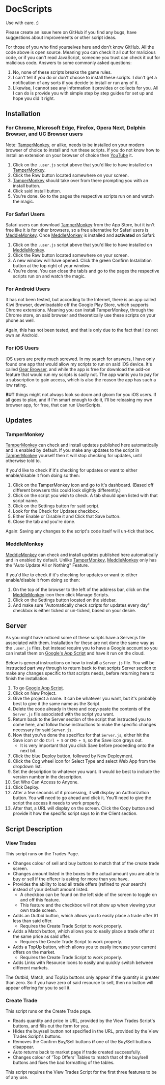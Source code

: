 # DocScripts

Use with care. :)

Please create an issue here on GitHub if you find any bugs, have suggestions about improvements or other script ideas.

For those of you who find yourselves here and don't know GitHub. All the code above is open source. Meaning you can check it all out for malicious code, or if you can't read JavaScript, someone you trust can check it out for malicious code. Answers to some commonly asked questions:
1. No, none of these scripts breaks the game rules.
2. I can't tell if you do or don't choose to install these scripts. I don't get a notification of any sorts if you decide to install or run any of it.
3. Likewise, I cannot see any information it provides or collects for you. All I can do is provide you with simple step by step guides for set up and hope you did it right.

## Installation

### For Chrome, Microsoft Edge, Firefox, Opera Next, Dolphin Browser, and UC Browser users
Note: [TamperMonkey](https://www.tampermonkey.net/), or alike, needs to be installed on your modern browser of choice to install and run these scripts. If you do not know how to install an extension on your browser of choice then [YouTube](https://www.youtube.com/) it.
1. Click on the `.user.js` script above that you'd like to have installed on [TamperMonkey](https://www.tampermonkey.net/).
2. Click the Raw button located somewhere on your screen.
3. [TamperMonkey](https://www.tampermonkey.net/) should take over from there prompting you with an install button.
4. Click said install button.
5. You're done. Go to the pages the respective scripts run on and watch the magic.

### For Safari Users

Safari users can download [TamperMonkey](https://www.tampermonkey.net/) from the App Store, but it isn't free like it is for other browsers, so a free alternative for Safari users is [MeddleMonkey](https://apps.apple.com/au/app/meddlemonkey/id1539631953?mt=12). Once [MeddleMonkey](https://apps.apple.com/au/app/meddlemonkey/id1539631953?mt=12) is installed and **activated** on Safari:
1. Click on the `.user.js` script above that you'd like to have installed on [MeddleMonkey](https://apps.apple.com/au/app/meddlemonkey/id1539631953?mt=12).
2. Click the Raw button located somewhere on your screen.
3. A new window will have opened. Click the green Confirm Installation button at the top right of your window.
4. You're done. You can close the tab/s and go to the pages the respective scripts run on and watch the magic.

### For Android Users

It has not been tested, but according to the Internet, there is an app called Kiwi Browser, downloadable off the Google Play Store, which supports Chrome extensions. Meaning you can install TamperMonkey, through the Chrome store, on said browser and theoretically use these scripts on your phone as well.

Again, this has not been tested, and that is only due to the fact that I do not own an Android.

### For iOS Users

iOS users are pretty much screwed. In my search for answers, I have only found one app that would allow my scripts to run on said iOS device. It's called [Gear Browser](https://apps.apple.com/au/app/gear-browser/id1458962238), and while the app is free for download the add-on feature that would run my scripts is sadly not. The app wants you to pay for a subscription to gain access, which is also the reason the app has such a low rating.

**BUT** things might not always look so doom and gloom for you iOS users. If all goes to plan, and if I'm smart enough to do it, I'll be releasing my own browser app, for free, that can run UserScripts.

## Updates

### TamperMonkey
[TamperMonkey](https://www.tampermonkey.net/) can check and install updates published here automatically and is enabled by default. If you make any updates to the script in [TamperMonkey](https://www.tampermonkey.net/) yourself then it will stop checking for updates, until otherwise told to.

If you'd like to check if it's checking for updates or want to either enable/disable it from doing so then: 
1. Click on the TamperMonkey icon and go to it's dashboard. (Based off different browsers this could look slightly differently.)
2. Click on the script you wish to check. A tab should open listed with that script name.
3. Click on the Settings button for said script. 
4. Look for the Check for Updates checkbox.
5. Either Enable or Disable it and Click that Save button.
6. Close the tab and you're done.

Again: Saving any changes to the script's code itself will un-tick that box.

### MeddleMonkey

[MeddleMonkey](https://apps.apple.com/au/app/meddlemonkey/id1539631953?mt=12) can check and install updates published here automatically and in enabled by default.
Unlike [TamperMonkey](https://www.tampermonkey.net/), [MeddleMonkey](https://apps.apple.com/au/app/meddlemonkey/id1539631953?mt=12) only has the "Auto Update All or Nothing" Feature.

If you'd like to check if it's checking for updates or want to either enable/disable it from doing so then:
1. On the top of the browser to the left of the address bar, click on the [MeddleMonkey](https://apps.apple.com/au/app/meddlemonkey/id1539631953?mt=12) icon then click Manage Scripts.
2. Click on the Settings button located on the sidebar.
3. And make sure "Automatically check scripts for updates every day" checkbox is either ticked or un-ticked, based on your desire.

## Server

As you might have noticed some of these scripts have a Server.js file associated with them. Installation for these are not done the same way as the `.user.js` files, but instead require you to have a Google account so you can install them on [Google's App Script](https://script.google.com/home) and have it run on the cloud.

Below is general instructions on how to install a `Server.js` file. You will be instructed part way through to return back to that scripts Server section to make any changes specific to that scripts needs, before returning here to finish the installation.

1. To go [Google App Script](https://script.google.com/home).
2. Click on New Project.
3. Give the project a name. It can be whatever you want, but it's probably best to give it the same name as the Script.
4. Delete the code already in there and copy-paste the contents of the `Server.js` file associated with the script you want.
5. Return back to the Server section of the script that instructed you to come here, and follow those instructions to make the specific changes necessary for said `Server.js`.
6. Now that you've done the specifics for that `Server.js`, either hit the Save icon or do `Ctrl + S` or `CMD + S`, so the Save icon grays out.
   - It is very important that you click Save before proceeding onto the next bit.
7. Click the blue Deploy button, followed by New Deployment.
8. Click the Cog wheel icon for Select Type and select Web App from the dropdown list.
9. Set the description to whatever you want. It would be best to include the version number in the description.
10. Set Who Can Access to Anyone.
11. Click Deploy.
14. After a few seconds of it processing, it will display an Authorization button. You will need to go ahead and click it. You'll need to give the script the access it needs to work properly.
15. After that, a URL will display on the screen. Click the Copy button and provide it how the specific script says to in the Client section.

## Script Description

### View Trades

This script runs on the Trades Page.

- Changes colour of sell and buy buttons to match that of the create trade screen.
- Changes amount listed in the boxes to the actual amount you are able to buy or sell if the offerer is asking for more than you have.
- Provides the ability to load all trade offers (refined to your search) instead of your default amount listed.
  - A checkbox can be found on the left side of the screen to toggle on and off this feature.
  - This feature and the checkbox will not show up when viewing your own trade screen.
- Adds an Outbid button, which allows you to easily place a trade offer $1 less than said offer.
  - Requires the Create Trade Script to work properly.
- Adds a Match button, which allows you to easily place a trade offer at the same price as said offer.
  - Requires the Create Trade Script to work properly.
- Adds a TopUp button, which allows you to easily increase your current offers on the market.
  - Requires the Create Trade Script to work properly.
- Adds Links with Resource Icons to easily and quickly switch between different markets.

The Outbid, Match, and TopUp buttons only appear if the quantity is greater than zero. So if you have zero of said resource to sell, then no button will appear offering for you to sell it.

### Create Trade

This script runs on the Create Trade page.

- Reads quantity and price in URL, provided by the View Trades Script's buttons, and fills out the form for you.
- Hides the buy/sell button not specified in the URL, provided by the View Trades Script's buttons.
- Removes the Confirm Buy/Sell buttons **if** one of the Buy/Sell buttons disappear.
- Auto returns back to market page if trade created successfully.
- Changes colour of 'Top Offers' Tables to match that of the buy/sell buttons and fixes the bad formatting of the tables.

This script requires the View Trades Script for the first three features to be of any use.
